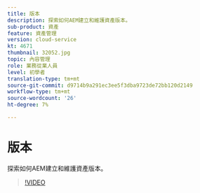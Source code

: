 ```yaml
---
title: 版本
description: 探索如何AEM建立和維護資產版本。
sub-product: 資產
feature: 資產管理
version: cloud-service
kt: 4671
thumbnail: 32052.jpg
topic: 內容管理
role: 業務從業人員
level: 初學者
translation-type: tm+mt
source-git-commit: d9714b9a291ec3ee5f3dba9723de72bb120d2149
workflow-type: tm+mt
source-wordcount: '26'
ht-degree: 7%

---
```



# 版本

探索如何AEM建立和維護資產版本。

>[!VIDEO](https://video.tv.adobe.com/v/32052/?quality=12&learn=on&hidetitle=true)
